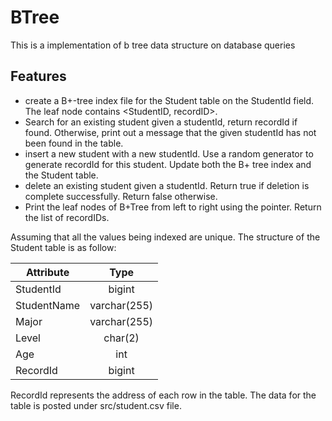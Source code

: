 # BTree
This is a implementation of b tree data structure on database queries

## Features
- create a B+-tree index file for the Student table on the StudentId field. The leaf node contains <StudentID, recordID>.
- Search for an existing student given a studentId, return recordId if found. Otherwise, print out a message that the given studentId has not been found in the table.
- insert a new student with a new studentId. Use a random generator to generate recordId for this student. Update both the B+ tree index and the Student table.
- delete an existing student given a studentId. Return true if deletion is complete successfully. Return false otherwise.
- Print the leaf nodes of B+Tree from left to right using the pointer. Return the list of recordIDs.

Assuming that all the values being indexed are unique. The structure of the Student table is as follow:

| Attribute | Type |
| ---------- | :-----------: |
| StudentId | bigint |
| StudentName | varchar(255) |
| Major | varchar(255) |
| Level | char(2) |
| Age   | int |
| RecordId | bigint |



RecordId represents the address of each row in the table. The data for the table is posted under src/student.csv file. 
